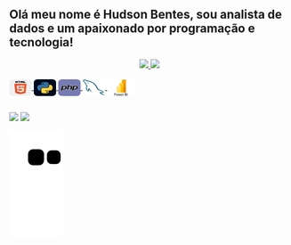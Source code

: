 ## Olá meu nome é Hudson Bentes, sou analista de dados e um apaixonado por programação e tecnologia!
<div align="center">
  <a href="https://github.com/hudsoncbentes">
  <img height="160em" src="https://github-readme-stats.vercel.app/api?username=hudsoncbentes&show_icons=true&theme=dark&include_all_commits=true&count_private=true"/>
  <img height="160em" src="https://github-readme-stats.vercel.app/api/top-langs/?username=hudsoncbentes&layout=compact&langs_count=7&theme=dark"/>
</div>
<div style="display: inline_block"><br>
  <img align="center" alt="hud-HTML" height="30" width="40" src="https://github.com/hudsoncbentes/icons/blob/main/html.svg">
  <img align="center" alt="hud-PYTHON" height="30" width="40" src="https://github.com/hudsoncbentes/icons/blob/main/Python.svg">
  <img align="center" alt="hud-PHP" height="30" width="40" src="https://github.com/hudsoncbentes/icons/blob/main/Php.svg">
  <img align="center" alt="hud-MYSQL" height="30" width="40" src="https://github.com/hudsoncbentes/icons/blob/main/Type%3DDefault%20(1).svg">
  <img align="center" alt="hud-PBI" height="30" width="50" src="https://github.com/hudsoncbentes/icons/blob/main/Microsoft-Power-BI-Symbol.png">
</div>
  
  ##
 
<div> 
  <a href = "mailto:hudsoncorreabentes@gmail.com"><img src="https://img.shields.io/badge/-Gmail-%23333?style=for-the-badge&logo=gmail&logoColor=white" target="_blank"></a>
  <a href="https://www.linkedin.com/in/hudson-corr%C3%AAa-bentes-78754bb9" target="_blank"><img src="https://img.shields.io/badge/-LinkedIn-%230077B5?style=for-the-badge&logo=linkedin&logoColor=white" target="_blank"></a> 
 
  ![Snake animation](https://github.com/rafaballerini/rafaballerini/blob/output/github-contribution-grid-snake.svg)
 
</div>
